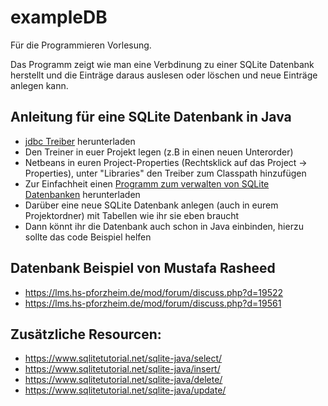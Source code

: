 # exampleDB
Für die Programmieren Vorlesung.

Das Programm zeigt wie man eine Verbdinung zu einer SQLite Datenbank herstellt und die Einträge daraus auslesen oder löschen und neue Einträge anlegen kann.

## Anleitung für eine SQLite Datenbank in Java
* [jdbc Treiber](https://bitbucket.org/xerial/sqlite-jdbc/downloads/) herunterladen
* Den Treiner in euer Projekt legen (z.B in einen neuen Unterorder)
*  Netbeans in euren Project-Properties (Rechtsklick auf das Project -> Properties), unter "Libraries" den Treiber zum Classpath hinzufügen
* Zur Einfachheit einen [Programm zum verwalten von SQLite Datenbanken](https://sqlitebrowser.org/dl/) herunterladen
* Darüber eine neue SQLite Datenbank anlegen (auch in eurem Projektordner) mit Tabellen wie ihr sie eben braucht
* Dann könnt ihr die Datenbank auch schon in Java einbinden, hierzu sollte das code Beispiel helfen 

## Datenbank Beispiel von Mustafa Rasheed
* https://lms.hs-pforzheim.de/mod/forum/discuss.php?d=19522
* https://lms.hs-pforzheim.de/mod/forum/discuss.php?d=19561

## Zusätzliche Resourcen: 
* https://www.sqlitetutorial.net/sqlite-java/select/
* https://www.sqlitetutorial.net/sqlite-java/insert/
* https://www.sqlitetutorial.net/sqlite-java/delete/
* https://www.sqlitetutorial.net/sqlite-java/update/
